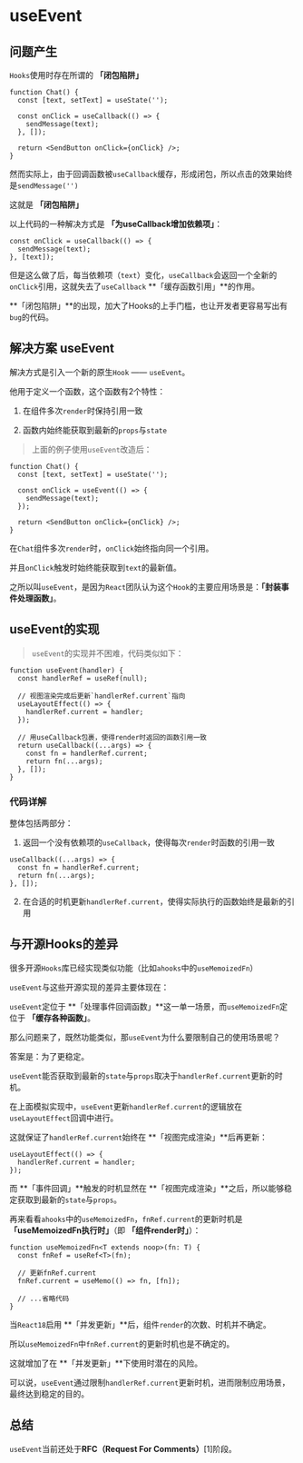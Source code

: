 # useEvent

## 问题产生

`Hooks`使用时存在所谓的 **「闭包陷阱」**

```tsx
function Chat() {
  const [text, setText] = useState('');

  const onClick = useCallback(() => {
    sendMessage(text);
  }, []);

  return <SendButton onClick={onClick} />;
}
```

然而实际上，由于回调函数被`useCallback`缓存，形成闭包，所以点击的效果始终是`sendMessage('')`

这就是 **「闭包陷阱」**

以上代码的一种解决方式是 **「为useCallback增加依赖项」**：

```tsx
const onClick = useCallback(() => {
  sendMessage(text);
}, [text]);
```

但是这么做了后，每当依赖项（`text`）变化，`useCallback`会返回一个全新的`onClick`引用，这就失去了`useCallback` **「缓存函数引用」**的作用。

**「闭包陷阱」**的出现，加大了Hooks的上手门槛，也让开发者更容易写出有`bug`的代码。

## 解决方案 useEvent

解决方式是引入一个新的原生`Hook` —— `useEvent`。

他用于定义一个函数，这个函数有2个特性：

1. 在组件多次`render`时保持引用一致

2. 函数内始终能获取到最新的`props`与`state`

> 上面的例子使用`useEvent`改造后：

```tsx
function Chat() {
  const [text, setText] = useState('');

  const onClick = useEvent(() => {
    sendMessage(text);
  });

  return <SendButton onClick={onClick} />;
}
```

在`Chat`组件多次`render`时，`onClick`始终指向同一个引用。

并且`onClick`触发时始终能获取到`text`的最新值。

之所以叫`useEvent`，是因为`React`团队认为这个`Hook`的主要应用场景是：**「封装事件处理函数」**。

## useEvent的实现

> `useEvent`的实现并不困难，代码类似如下：

```tsx
function useEvent(handler) {
  const handlerRef = useRef(null);

  // 视图渲染完成后更新`handlerRef.current`指向
  useLayoutEffect(() => {
    handlerRef.current = handler;
  });

  // 用useCallback包裹，使得render时返回的函数引用一致
  return useCallback((...args) => {
    const fn = handlerRef.current;
    return fn(...args);
  }, []);
}
```

### 代码详解

整体包括两部分：

1. 返回一个没有依赖项的`useCallback`，使得每次`render`时函数的引用一致

```tsx
useCallback((...args) => {
  const fn = handlerRef.current;
  return fn(...args);
}, []);
```

2. 在合适的时机更新`handlerRef.current`，使得实际执行的函数始终是最新的引用

## 与开源Hooks的差异

很多开源`Hooks`库已经实现类似功能（比如`ahooks`中的`useMemoizedFn`）

`useEvent`与这些开源实现的差异主要体现在：

`useEvent`定位于 **「处理事件回调函数」**这一单一场景，而`useMemoizedFn`定位于 **「缓存各种函数」**。

那么问题来了，既然功能类似，那`useEvent`为什么要限制自己的使用场景呢？

答案是：为了更稳定。

`useEvent`能否获取到最新的`state`与`props`取决于`handlerRef.current`更新的时机。

在上面模拟实现中，`useEvent`更新`handlerRef.current`的逻辑放在`useLayoutEffect`回调中进行。

这就保证了`handlerRef.current`始终在 **「视图完成渲染」**后再更新：

```tsx
useLayoutEffect(() => {
  handlerRef.current = handler;
});
```

而 **「事件回调」**触发的时机显然在 **「视图完成渲染」**之后，所以能够稳定获取到最新的`state`与`props`。

再来看看`ahooks`中的`useMemoizedFn`，`fnRef.current`的更新时机是 **「useMemoizedFn执行时」**（即 **「组件render时」**）：

```tsx
function useMemoizedFn<T extends noop>(fn: T) {
  const fnRef = useRef<T>(fn);

  // 更新fnRef.current
  fnRef.current = useMemo(() => fn, [fn]);

  // ...省略代码
}
```

当`React18`启用 **「并发更新」**后，组件`render`的次数、时机并不确定。

所以`useMemoizedFn`中`fnRef.current`的更新时机也是不确定的。

这就增加了在 **「并发更新」**下使用时潜在的风险。

可以说，`useEvent`通过限制`handlerRef.current`更新时机，进而限制应用场景，最终达到稳定的目的。

## 总结

`useEvent`当前还处于**RFC（Request For Comments）**[1]阶段。